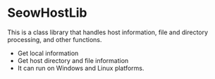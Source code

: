 # SeowHostLib

This is a class library that handles host information, file and directory processing, and other functions.

 - Get local information
 - Get host directory and file information
 - It can run on Windows and Linux platforms.
